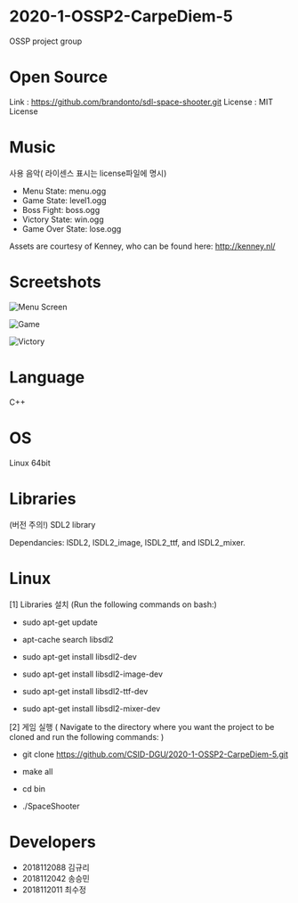 
# 2020-1-OSSP2-CarpeDiem-5
OSSP project group

Open Source
=================

Link : https://github.com/brandonto/sdl-space-shooter.git
License : MIT License


Music
=================

사용 음악( 라이센스 표시는 license파일에 명시)

- Menu State: menu.ogg
- Game State: level1.ogg
- Boss Fight: boss.ogg
- Victory State: win.ogg
- Game Over State: lose.ogg

Assets are courtesy of Kenney, who can be found here: http://kenney.nl/


Screetshots
=================

![Menu Screen]()

![Game]()

![Victory]()

Language
=================

C++


OS
=================

Linux 64bit


Libraries
=================

(버전 주의!) SDL2 library

Dependancies: lSDL2, lSDL2_image, lSDL2_ttf, and lSDL2_mixer.


Linux 
=================

[1] Libraries 설치 (Run the following commands on bash:)

- sudo apt-get update

- apt-cache search libsdl2

- sudo apt-get install libsdl2-dev

- sudo apt-get install libsdl2-image-dev

- sudo apt-get install libsdl2-ttf-dev

- sudo apt-get install libsdl2-mixer-dev

[2] 게임 실행 ( Navigate to the directory where you want the project to be cloned
   and run the following commands: )

- git clone https://github.com/CSID-DGU/2020-1-OSSP2-CarpeDiem-5.git

- make all

- cd bin

- ./SpaceShooter


Developers
=================

- 2018112088 김규리
- 2018112042 송승민
- 2018112011 최수정 

